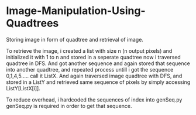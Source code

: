 # Image-Manipulation-Using-Quadtrees
Storing image in form of quadtree and retrieval of image.

To retrieve the image, i created a list with size n (n output pixels) and initialized it with 1 to n and stored in a seperate quadtree now i traversed quadtree in DFS. And got another sequence and again stored that sequence into another quadtree, and repeated process untill i got the sequence 0,1,4,5..... call it ListX. And again traversed image quadtree with DFS, and stored in a ListY and retrieved same sequence of pixels by simply accessing ListY[ListX[i]].

To reduce overhead, i hardcoded the sequences of index into genSeq.py
genSeq.py is required in order to get that sequence.

  

